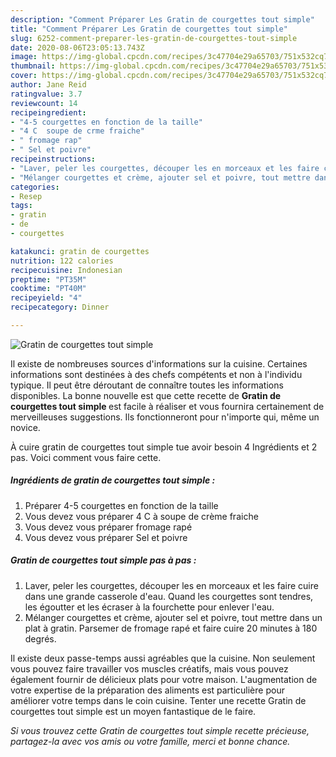 ```yaml
---
description: "Comment Préparer Les Gratin de courgettes tout simple"
title: "Comment Préparer Les Gratin de courgettes tout simple"
slug: 6252-comment-preparer-les-gratin-de-courgettes-tout-simple
date: 2020-08-06T23:05:13.743Z
image: https://img-global.cpcdn.com/recipes/3c47704e29a65703/751x532cq70/gratin-de-courgettes-tout-simple-photo-principale-de-la-recette.jpg
thumbnail: https://img-global.cpcdn.com/recipes/3c47704e29a65703/751x532cq70/gratin-de-courgettes-tout-simple-photo-principale-de-la-recette.jpg
cover: https://img-global.cpcdn.com/recipes/3c47704e29a65703/751x532cq70/gratin-de-courgettes-tout-simple-photo-principale-de-la-recette.jpg
author: Jane Reid
ratingvalue: 3.7
reviewcount: 14
recipeingredient:
- "4-5 courgettes en fonction de la taille"
- "4 C  soupe de crme fraiche"
- " fromage rap"
- " Sel et poivre"
recipeinstructions:
- "Laver, peler les courgettes, découper les en morceaux et les faire cuire dans une grande casserole d&#39;eau. Quand les courgettes sont tendres, les égoutter et les écraser à la fourchette pour enlever l&#39;eau."
- "Mélanger courgettes et crème, ajouter sel et poivre, tout mettre dans un plat à gratin. Parsemer de fromage rapé et faire cuire 20 minutes à 180 degrés."
categories:
- Resep
tags:
- gratin
- de
- courgettes

katakunci: gratin de courgettes 
nutrition: 122 calories
recipecuisine: Indonesian
preptime: "PT35M"
cooktime: "PT40M"
recipeyield: "4"
recipecategory: Dinner

---
```



![Gratin de courgettes tout simple](https://img-global.cpcdn.com/recipes/3c47704e29a65703/751x532cq70/gratin-de-courgettes-tout-simple-photo-principale-de-la-recette.jpg)

Il existe de nombreuses sources d'informations sur la cuisine. Certaines informations sont destinées à des chefs compétents et non à l'individu typique. Il peut être déroutant de connaître toutes les informations disponibles. La bonne nouvelle est que cette recette de <strong> Gratin de courgettes tout simple </strong> est facile à réaliser et vous fournira certainement de merveilleuses suggestions. Ils fonctionneront pour n'importe qui, même un novice.

<!--inarticleads1-->

À cuire gratin de courgettes tout simple tue avoir besoin 4 Ingrédients et 2 pas. Voici comment vous faire cette.

##### Ingrédients de gratin de courgettes tout simple :

1. Préparer 4-5 courgettes en fonction de la taille
1. Vous devez vous préparer 4 C à soupe de crème fraiche
1. Vous devez vous préparer  fromage rapé
1. Vous devez vous préparer  Sel et poivre




<!--inarticleads2-->

##### Gratin de courgettes tout simple pas à pas :

1. Laver, peler les courgettes, découper les en morceaux et les faire cuire dans une grande casserole d&#39;eau. Quand les courgettes sont tendres, les égoutter et les écraser à la fourchette pour enlever l&#39;eau.
1. Mélanger courgettes et crème, ajouter sel et poivre, tout mettre dans un plat à gratin. Parsemer de fromage rapé et faire cuire 20 minutes à 180 degrés.




<!--inarticleads1-->

<p>
Il existe deux passe-temps aussi agréables que la cuisine. Non seulement vous pouvez faire travailler vos muscles créatifs, mais vous pouvez également fournir de délicieux plats pour votre maison. L'augmentation de votre expertise de la préparation des aliments est particulière pour améliorer votre temps dans le coin cuisine. Tenter une recette Gratin de courgettes tout simple est un moyen fantastique de le faire.
</p>

<p>
<i>Si vous trouvez cette Gratin de courgettes tout simple recette précieuse, partagez-la avec vos amis ou votre famille, merci et bonne chance.</i>
</p>
